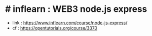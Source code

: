# # inflearn : WEB3 node.js express

- link : https://www.inflearn.com/course/node-js-express/
- cf : https://opentutorials.org/course/3370 